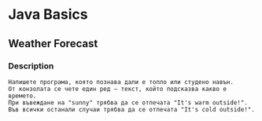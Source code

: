 # Java Basics

## Weather Forecast

### Description

    Напишете програма, която познава дали е топло или студено навън. 
    От конзолата се чете един ред – текст, който подсказва какво е времето. 
    При въвеждане на "sunny" трябва да се отпечата "It's warm outside!". 
    Във всички останали случаи трябва да се отпечата "It's cold outside!".
